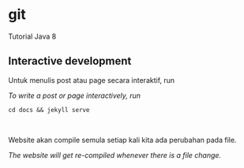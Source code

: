 # git

Tutorial Java 8

## Interactive development

Untuk menulis post atau page secara interaktif, run

_To write a post or page interactively, run_

```
cd docs && jekyll serve
```

<br>

Website akan compile semula setiap kali kita ada perubahan pada file.

_The website will get re-compiled whenever there is a file change._
